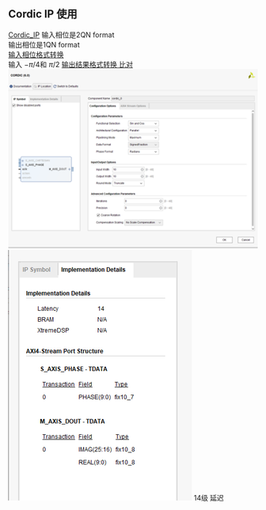 ## Cordic IP 使用  
[Cordic_IP](./../pdf/pg105-cordic.pdf)
输入相位是2QN format  
输出相位是1QN format  
[输入相位格式转换](float_2_fix.m)  
输入 $-\pi/4$和 $\pi/2$
[输出结果格式转换 比对](fix_2_float.py)  
![Cordic IP核配置](../pic/Cordic_Configuration.png)
![bit位数](../pic/2.png)
14级 延迟